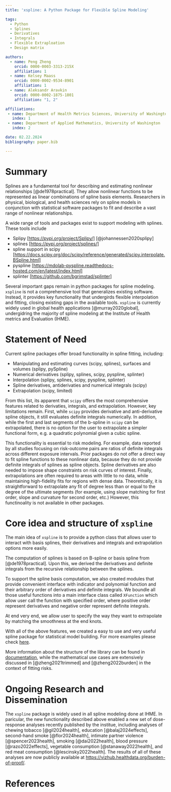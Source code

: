 ```yaml
---
title: 'xspline: A Python Package for Flexible Spline Modeling'

tags:
  - Python
  - Splines
  - Derivatives
  - Integrals
  - Flexible Extraploation
  - Design matrix

authors:
  - name: Peng Zheng
    orcid: 0000-0003-3313-215X
    affiliation: 1
  - name: Kelsey Maass
    orcid: 0000-0002-9534-8901
    affiliation: 1
  - name: Aleksandr Aravkin
    orcid: 0000-0002-1875-1801
    affiliation: "1, 2"

affiliations:
 - name: Department of Health Metrics Sciences, University of Washington
   index: 1
 - name: Department of Applied Mathematics, University of Washington
   index: 2

date: 02.22.2024
bibliography: paper.bib

---
```


# Summary

Splines are a fundamental tool for describing and estimating nonlinear relationships [@de1978practical]. They allow nonlinear functions to be represented as linear combinations of spline basis elements. Researchers in physical, biological, and health sciences rely on spline models in conjunction with statistical software packages to fit and describe a vast range of nonlinear relationships.

A wide range of tools and packages exist to support modeling with splines.
These tools include
- Splipy [https://pypi.org/project/Splipy/] [@johannessen2020splipy]
- splines [https://pypi.org/project/splines/]
- spline support in scipy [https://docs.scipy.org/doc/scipy/reference/generated/scipy.interpolate.BSpline.html]
- pyspline [https://mdolab-pyspline.readthedocs-hosted.com/en/latest/index.html]
- splinter [https://github.com/bgrimstad/splinter]

Several important gaps remain in python packages for spline modeling.  `xspline` is not a comprehensive tool that generalizes existing software. Instead, it provides key functionality that undergirds flexible interpolation and fitting, closing existing gaps in the available tools.  `xspline` is currently widely used in global health applications [@murray2020global], undergidring the majority of spline modeling at the Institute of Health metrics and Evaluation (IHME).


# Statement of Need

Current spline packages offer broad functionality in spline fitting, including:
- Manipulating and estimating curves (scipy, splines), surfaces and volumes (splipy, pySpline)
- Numerical derivatives (splipy, splines, scipy, pyspline, splinter)
- Interpolation (splipy, splines, scipy, pyspline, splinter)
- Spline derivatives, antiderivaties and numerical integrals (scipy)
- Extrapolation (scipy, limited)

From this list, its apparent that `scipy` offers the most comprehensive features related to derivaties, integrals, and extrapolation. However, key limitations remain. First, while `scipy` provides derivative and anti-derivative spline objects, it still evaluates definite integrals numerically. In addition, while the first and last segments of the b-spline in `scipy` can be extrapolated, there is no option for the user to extrapolate a simpler functional form, e.g. a quadratic polynomial given a cubic spline.

This functionality is essential to risk modeling. For example, data reported by all studies focusing on risk-outcome pairs are ratios of definite integrals across different exposure intervals. Prior packages do not offer a direct way to fit spline functions to these nonlinear data, because they do not provide definite integrals of splines as spline objects. Spline derivatives are also needed to impose shape constraints on risk curves of interest. Finally, extrapolations are often required to areas with little to no data, while maintaining high-fidelity fits for regions with dense data. Theoretically, it is straightforward to extrapolate any fit of degree less than or equal to the degree of the ultimate segments (for example, using slope matching for first order, slope and curvature for second order, etc.) However, this functinoality is not available in other packages.


# Core idea and structure of `xspline`

The main idea of `xspline` is to provide a python class that allows user to
interact with basis splines, their derivatives and integrals and extrapolation
options more easily.

The computation of splines is based on B-spline or basis spline from
[@de1978practical]. Upon this, we derived the derivatives and definite integrals
from the recursive relationship between the splines.

To support the spline basis computation, we also created modules that provide
convenient interface with indicator and polynomial function and their arbitrary
order of derivatives and definite integrals. We boundle all those useful
functions into a main interface class called `XFunction` which allow user call
the function with specified order, where positive order represent derivatives
and negative order represent definite integrals.

At end very end, we allow user to specify the way they want to extrapolate by
matching the smoothness at the end knots.

With all of the above features, we created a easy to use and very useful spline
package for statistical model building. For more examples please check [here](https://ihmeuw-msca.github.io/xspline/quickstart.html).

More information about the structure of the library can be found in [documentation](https://ihmeuw-msca.github.io/xspline/api_reference/), 
while the mathematical use cases are extensively discussed in [@zheng2021trimmed] and [@zheng2022burden] in the context of fitting risks.


# Ongoing Research and Dissemination

The `xspline` package is widely used in all spline modeling done at IHME. In paricular, the new functionality described above enabled a new set of dose-response analyses recently published by the institue, including analyses of chewing tobacco [@gil2024health], education [@balaj2024effects], second-hand smoke [@flor2024health], intimate partner violence [@spencer2023health], smoking [@dai2022health], blood pressure [@razo2022effects], vegetable consumption [@stanaway2022health], and red meat consumption [@lescinsky2022health]. The results of all of these analyses are now publicly available at https://vizhub.healthdata.org/burden-of-proof/.

# References

